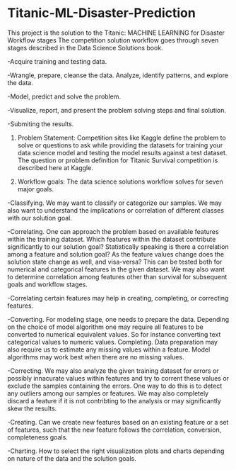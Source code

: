 # Titanic-ML-Disaster-Prediction

This project is the solution to the Titanic: MACHINE LEARNING for Disaster Workflow stages The competition solution workflow goes through seven stages described in the Data Science Solutions book.  

-Acquire training and testing data.

-Wrangle, prepare, cleanse the data. Analyze, identify patterns, and explore the data. 

-Model, predict and solve the problem. 

-Visualize, report, and present the problem solving steps and final solution. 

-Submiting the results. 

1. Problem Statement: Competition sites like Kaggle define the problem to solve or questions to ask while providing the datasets for training your data science model and testing the model results against a test dataset. The question or problem definition for Titanic Survival competition is described here at Kaggle.  

2. Workflow goals: The data science solutions workflow solves for seven major goals.  

-Classifying. We may want to classify or categorize our samples. We may also want to understand the implications or correlation of different classes with our solution goal.  

-Correlating. One can approach the problem based on available features within the training dataset. Which features within the dataset contribute significantly to our solution goal? Statistically speaking is there a correlation among a feature and solution goal? As the feature values change does the solution state change as well, and visa-versa? This can be tested both for numerical and categorical features in the given dataset. We may also want to determine correlation among features other than survival for subsequent goals and workflow stages. 

-Correlating certain features may help in creating, completing, or correcting features.  

-Converting. For modeling stage, one needs to prepare the data. Depending on the choice of model algorithm one may require all features to be converted to numerical equivalent values. So for instance converting text categorical values to numeric values.  Completing. Data preparation may also require us to estimate any missing values within a feature. Model algorithms may work best when there are no missing values. 

-Correcting. We may also analyze the given training dataset for errors or possibly innacurate values within features and try to corrent these values or exclude the samples containing the errors. One way to do this is to detect any outliers among our samples or features. We may also completely discard a feature if it is not contribting to the analysis or may significantly skew the results.  

-Creating. Can we create new features based on an existing feature or a set of features, such that the new feature follows the correlation, conversion, completeness goals.  

-Charting. How to select the right visualization plots and charts depending on nature of the data and the solution goals.

